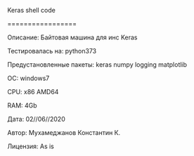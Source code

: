 
Keras shell code

=================

Описание: Байтовая машина для инс Keras

Тестировалась на: python373

Предустановленные пакеты: keras numpy logging matplotlib

ОС: windows7

CPU: x86 AMD64

RAM: 4Gb

Дата: 02//06//2020

Автор: Мухамеджанов Константин К.

Лицензия: As is

